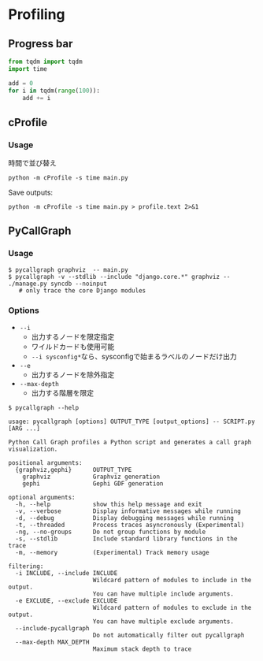 # Profiling

## Progress bar
```python
from tqdm import tqdm
import time

add = 0
for i in tqdm(range(100)):
    add += i
```

## cProfile

### Usage
時間で並び替え
```terminal
python -m cProfile -s time main.py
```
Save outputs:
```terminal
python -m cProfile -s time main.py > profile.text 2>&1
```

## PyCallGraph

### Usage
```terminal
$ pycallgraph graphviz  -- main.py
$ pycallgraph -v --stdlib --include "django.core.*" graphviz -- ./manage.py syncdb --noinput 
   # only trace the core Django modules
```

### Options
* `--i`
  * 出力するノードを限定指定
  * ワイルドカードも使用可能
  * `--i sysconfig*`なら、sysconfigで始まるラベルのノードだけ出力
* `--e`
  * 出力するノードを除外指定
* `--max-depth`
  * 出力する階層を限定


```terminal
$ pycallgraph --help

usage: pycallgraph [options] OUTPUT_TYPE [output_options] -- SCRIPT.py [ARG ...]

Python Call Graph profiles a Python script and generates a call graph
visualization.

positional arguments:
  {graphviz,gephi}      OUTPUT_TYPE
    graphviz            Graphviz generation
    gephi               Gephi GDF generation

optional arguments:
  -h, --help            show this help message and exit
  -v, --verbose         Display informative messages while running
  -d, --debug           Display debugging messages while running
  -t, --threaded        Process traces asyncronously (Experimental)
  -ng, --no-groups      Do not group functions by module
  -s, --stdlib          Include standard library functions in the trace
  -m, --memory          (Experimental) Track memory usage

filtering:
  -i INCLUDE, --include INCLUDE
                        Wildcard pattern of modules to include in the output.
                        You can have multiple include arguments.
  -e EXCLUDE, --exclude EXCLUDE
                        Wildcard pattern of modules to exclude in the output.
                        You can have multiple exclude arguments.
  --include-pycallgraph
                        Do not automatically filter out pycallgraph
  --max-depth MAX_DEPTH
                        Maximum stack depth to trace
 ```
